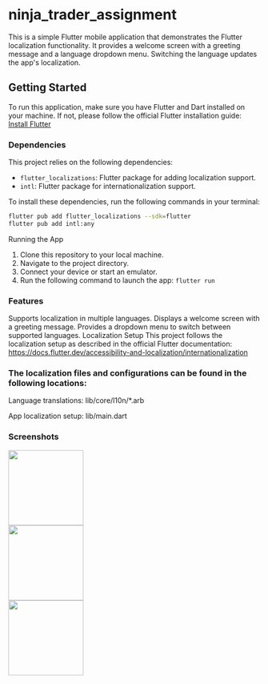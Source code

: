 # ninja_trader_assignment

This is a simple Flutter mobile application that demonstrates the Flutter localization functionality. It provides a welcome screen with a greeting message and a language dropdown menu. Switching the language updates the app's localization.

## Getting Started

To run this application, make sure you have Flutter and Dart installed on your machine. If not, please follow the official Flutter installation guide: [Install Flutter](https://flutter.dev/docs/get-started/install)

### Dependencies

This project relies on the following dependencies:

- `flutter_localizations`: Flutter package for adding localization support.
- `intl`: Flutter package for internationalization support.

To install these dependencies, run the following commands in your terminal:

```bash
flutter pub add flutter_localizations --sdk=flutter
flutter pub add intl:any
```
Running the App
1. Clone this repository to your local machine.
2. Navigate to the project directory.
3. Connect your device or start an emulator.
4. Run the following command to launch the app: `flutter run`


### Features
Supports localization in multiple languages.
Displays a welcome screen with a greeting message.
Provides a dropdown menu to switch between supported languages.
Localization Setup
This project follows the localization setup as described in the official Flutter documentation: https://docs.flutter.dev/accessibility-and-localization/internationalization

### The localization files and configurations can be found in the following locations:

Language translations: lib/core/l10n/*.arb

App localization setup: lib/main.dart

### Screenshots

<div align="left">
    <img src="https://github.com/jackhoang2411/ninja_trader_assignment/blob/main/screenshots/Simulator%20Screen%20Shot%20-%20iPhone%2014%20Pro%20-%202023-06-12%20at%2016.00.24.png" width="150px"</img> 
</div>
<div align="left">
    <img src="https://github.com/jackhoang2411/ninja_trader_assignment/blob/main/screenshots/Simulator%20Screen%20Shot%20-%20iPhone%2014%20Pro%20-%202023-06-12%20at%2016.00.27.png" width="150px"</img> 
</div>
<div align="left">
    <img src="https://github.com/jackhoang2411/ninja_trader_assignment/blob/main/screenshots/Simulator%20Screen%20Shot%20-%20iPhone%2014%20Pro%20-%202023-06-12%20at%2016.00.30.png" width="150px"</img> 
</div>
